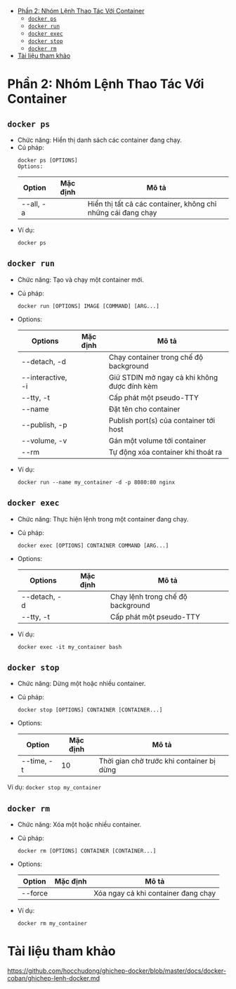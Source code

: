 - [Phần 2: Nhóm Lệnh Thao Tác Với Container](#phần-2-nhóm-lệnh-thao-tác-với-container)
  - [`docker ps`](#docker-ps)
  - [`docker run`](#docker-run)
  - [`docker exec`](#docker-exec)
  - [`docker stop`](#docker-stop)
  - [`docker rm`](#docker-rm)
- [Tài liệu tham khảo](#tài-liệu-tham-khảo)
# Phần 2: Nhóm Lệnh Thao Tác Với Container
## `docker ps`
- Chức năng: Hiển thị danh sách các container đang chạy.
- Cú pháp:
    ```
    docker ps [OPTIONS]
    Options:
    ```
    |Option|	Mặc định	|Mô tả|
    |--|--|--|
    |--all, -a|		|Hiển thị tất cả các container, không chỉ những cái đang chạy|
- Ví dụ:
    ```
    docker ps
    ```
## `docker run`
- Chức năng: Tạo và chạy một container mới.

- Cú pháp:
    ```
    docker run [OPTIONS] IMAGE [COMMAND] [ARG...]
    ```
- Options:

    |Options	|Mặc định	|Mô tả|
    |--|--|--|
    |--detach, -d|		|Chạy container trong chế độ background|
    |--interactive, -i|		|Giữ STDIN mở ngay cả khi không được đính kèm|
    |--tty, -t|		|Cấp phát một pseudo-TTY|
    |--name|		|Đặt tên cho container|
    |--publish, -p|		|Publish port(s) của container tới host|
    |--volume, -v|		|Gán một volume tới container|
    |--rm|		|Tự động xóa container khi thoát ra|
- Ví dụ:
    ```
    docker run --name my_container -d -p 8080:80 nginx
    ```
## `docker exec`
- Chức năng: Thực hiện lệnh trong một container đang chạy.

- Cú pháp:
    ```
    docker exec [OPTIONS] CONTAINER COMMAND [ARG...]
    ```
- Options:

    |Options	|Mặc định	|Mô tả|
    |--|--|--|
    |--detach, -d|		|Chạy lệnh trong chế độ background|
    |--tty, -t|		|Cấp phát một pseudo-TTY|
- Ví dụ:
    ```
    docker exec -it my_container bash
    ```
## `docker stop`
- Chức năng: Dừng một hoặc nhiều container.

- Cú pháp:
    ```
    docker stop [OPTIONS] CONTAINER [CONTAINER...]
    ```
- Options:

    |Option|	Mặc định|	Mô tả|
    |--|--|--|
    |--time, -t|	10	|Thời gian chờ trước khi container bị dừng|
Ví dụ:
    ```
    docker stop my_container
    ```
## `docker rm`
- Chức năng: Xóa một hoặc nhiều container.

- Cú pháp:
    ```
    docker rm [OPTIONS] CONTAINER [CONTAINER...]
    ```
- Options:

    |Option|Mặc định|Mô tả|
    |--|--|--|
    |--force|		|Xóa ngay cả khi container đang chạy|
- Ví dụ:
    ```
    docker rm my_container
    ```
# Tài liệu tham khảo
https://github.com/hocchudong/ghichep-docker/blob/master/docs/docker-coban/ghichep-lenh-docker.md